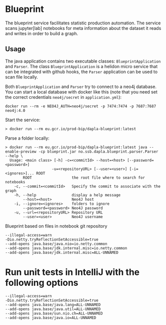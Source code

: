 # Blueprint

The blueprint service facilitates statistic production automation. The service scans jupyter[lab] notebooks for 
meta information about the dataset it reads and writes in order to build a graph. 

## Usage 

The java application contains two executable classes: `BlueprintApplication` and `Parser`.
The class `BlueprintApplication` is a helidon micro service that can be integrated with github hooks, the `Parser` 
application can be used to scan file locally. 

Both `BlueprintApplication` and `Parser` try to connect to a neo4j database. You can start a local database with docker 
like this (note that you need set the correct credentials `neo4j/secret` in `application.yml`): 

```
docker run --rm -e NEO4J_AUTH=neo4j/secret -p 7474:7474 -p 7687:7687  neo4j:4.0
```

Start the service:
```shell script
> docker run --rm eu.gcr.io/prod-bip/dapla-blueprint:latest 
```

Parse a folder locally:
```
> docker run --rm eu.gcr.io/prod-bip/dapla-blueprint:latest java --enable-preview -cp blueprint.jar no.ssb.dapla.blueprint.parser.Parser --help \
  Usage: <main class> [-h] -c=<commitId> --host=<host> [--password=<password>]
                     -u=<repositoryURL> [--user=<user>] [-i=<ignores>]... ROOT
        ROOT                  the root file where to search for notebooks
    -c, --commit=<commitId>   Specify the commit to associate with the graph
    -h, --help                display a help message
        --host=<host>         Neo4J host
    -i, --ignore=<ignores>    folders to ignore
        --password=<password> Neo4J password
    -u, --url=<repositoryURL> Repository URL
        --user=<user>         Neo4J username
```
 
Blueprint based on files in notebook git repository


```
--illegal-access=warn
-Dio.netty.tryReflectionSetAccessible=true
--add-opens java.base/java.nio=io.netty.common
--add-opens java.base/jdk.internal.misc=io.netty.common
--add-opens java.base/jdk.internal.misc=ALL-UNNAMED
```

# Run unit tests in IntelliJ with the following options
```
--illegal-access=warn
-Dio.netty.tryReflectionSetAccessible=true
--add-opens java.base/java.lang=ALL-UNNAMED
--add-opens java.base/java.util=ALL-UNNAMED
--add-opens java.base/sun.nio.ch=ALL-UNNAMED
--add-opens java.base/java.io=ALL-UNNAMED
```
